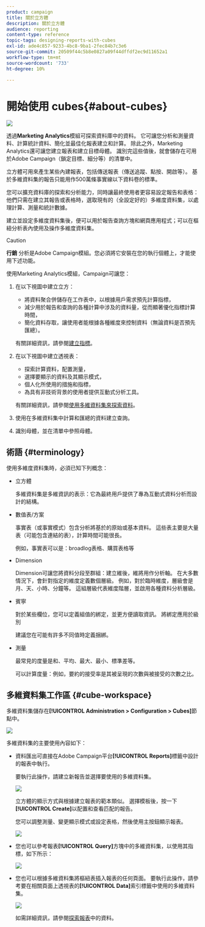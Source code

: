 ```yaml
---
product: campaign
title: 關於立方體
description: 關於立方體
audience: reporting
content-type: reference
topic-tags: designing-reports-with-cubes
exl-id: ade4c857-9233-4bc8-9ba1-2fec84b7c3e6
source-git-commit: 20509f44c5b8e0827a09f44dffdf2ec9d11652a1
workflow-type: tm+mt
source-wordcount: '733'
ht-degree: 10%

---
```


# 開始使用 cubes{#about-cubes}

![](../../assets/common.svg)

透過&#x200B;**Marketing Analytics**&#x200B;模組可探索資料庫中的資料。 它可讓您分析和測量資料、計算統計資料、簡化並最佳化報表建立和計算。 除此之外，Marketing Analytics還可讓您建立報表和建立目標母體。 識別完這些值後，就會儲存在可用於Adobe Campaign（鎖定目標、細分等）的清單中。

立方體可用來產生某些內建報表，包括傳送報表（傳送追蹤、點按、開啟等）。 基於多維資料集的報告只能用作500萬條事實線以下資料卷的標準。

您可以擴充資料庫的探索和分析能力，同時讓最終使用者更容易設定報告和表格：他們只需在建立其報告或表格時，選取現有的（全設定好的）多維度資料集，以處理計算、測量和統計數據。

建立並設定多維度資料集後，便可以用於報告查詢方塊和網頁應用程式；可以在樞紐分析表內使用及操作多維度資料集。

>[!CAUTION]
>
>**行銷** 分析是Adobe Campaign模組。您必須將它安裝在您的執行個體上，才能使用下述功能。

使用Marketing Analytics模組，Campaign可讓您：

1. 在以下視圖中建立立方：

   * 將資料聚合併儲存在工作表中，以根據用戶需求預先計算指標，
   * 減少用於報告和查詢的各種計算中涉及的資料量，從而顯著優化指標計算時間，
   * 簡化資料存取，讓使用者能根據各種維度來控制資料（無論資料是否預先匯總）。

   有關詳細資訊，請參閱[建立指標](../../reporting/using/creating-indicators.md)。

1. 在以下視圖中建立透視表：

   * 探索計算資料，配置測量，
   * 選擇要顯示的資料及其顯示模式，
   * 個人化所使用的措施和指標，
   * 為具有非技術背景的使用者提供互動式分析工具。

   有關詳細資訊，請參閱[使用多維資料集來探索資料](../../reporting/using/using-cubes-to-explore-data.md)。

1. 使用在多維資料集中計算和匯總的資料建立查詢。
1. 識別母體，並在清單中參照母體。

## 術語 {#terminology}

使用多維度資料集時，必須已知下列概念：

* 立方體

   多維資料集是多維資訊的表示：它為最終用戶提供了專為互動式資料分析而設計的結構。

* 數值表/方案

   事實表（或事實模式）包含分析將基於的原始或基本資料。 這些表主要是大量表（可能包含連結的表），計算時間可能很長。

   例如，事實表可以是：broadlog表格、購買表格等

* Dimension

   Dimension可讓您將資料分段至群組：建立維後，維將用作分析軸。 在大多數情況下，會針對指定的維度定義數個層級。 例如，對於臨時維度，層級會是月、天、小時、分鐘等。 這組層級代表維度階層，並啟用各種資料分析層級。

* 賓寧

   對於某些欄位，您可以定義組值的綁定，並更方便讀取資訊。 將綁定應用於級別

   建議您在可能有許多不同值時定義捆綁。

* 測量

   最常見的度量是和、平均、最大、最小、標準差等。

   可以計算度量：例如，要約的接受率是其被呈現的次數與被接受的次數之比。

## 多維資料集工作區 {#cube-workspace}

多維資料集儲存在&#x200B;**[!UICONTROL Administration > Configuration > Cubes]**&#x200B;節點中。

![](assets/s_advuser_cube_node.png)

多維資料集的主要使用內容如下：

* 資料匯出可直接在Adobe Campaign平台&#x200B;**[!UICONTROL Reports]**&#x200B;標籤中設計的報表中執行。

   要執行此操作，請建立新報告並選擇要使用的多維資料集。

   ![](assets/cube_create_new.png)

   立方體的顯示方式與根據建立報表的範本類似。 選擇模板後，按一下&#x200B;**[!UICONTROL Create]**&#x200B;以配置和查看匹配的報告。

   您可以調整測量、變更顯示模式或設定表格，然後使用主按鈕顯示報表。

   ![](assets/cube_display_new.png)

* 您也可以參考報表&#x200B;**[!UICONTROL Query]**&#x200B;方塊中的多維資料集，以使用其指標，如下所示：

   ![](assets/s_advuser_query_using_a_cube.png)

* 您也可以根據多維資料集將樞紐表插入報表的任何頁面。 要執行此操作，請參考要在相關頁面上透視表的&#x200B;**[!UICONTROL Data]**&#x200B;索引標籤中使用的多維資料集。

   ![](assets/s_advuser_cube_in_report.png)

   如需詳細資訊，請參閱[探索報表](../../reporting/using/using-cubes-to-explore-data.md#exploring-the-data-in-a-report)中的資料。
